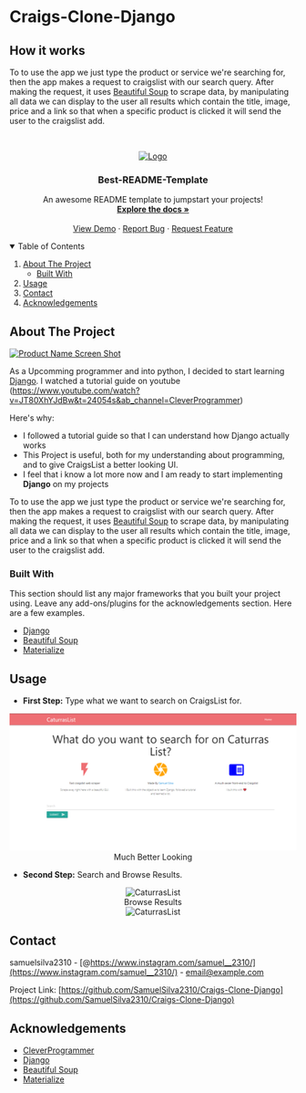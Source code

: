 # Craigs-Clone-Django

## How it works
To to use the app we just type the product or service we're searching for, then the app makes a request to craigslist with our search query.
After making the request, it uses [Beautiful Soup](https://www.crummy.com/software/BeautifulSoup/bs4/doc/) to scrape data, by manipulating all data we can display to the user all results which contain the title, image, price and a link so that when a specific product is clicked it will send the user to the craigslist add.




<!-- PROJECT SHIELDS -->
<!--

[![Contributors][contributors-shield]][contributors-url]
[![Forks][forks-shield]][forks-url]
[![Stargazers][stars-shield]][stars-url]
[![Issues][issues-shield]][issues-url]
[![MIT License][license-shield]][license-url]
[![LinkedIn][linkedin-shield]][linkedin-url]



<!-- PROJECT LOGO -->
<br />
<p align="center">
  <a href="https://github.com/othneildrew/Best-README-Template">
    <img src="images/logo.png" alt="Logo" width="80" height="80">
  </a>

  <h3 align="center">Best-README-Template</h3>

  <p align="center">
    An awesome README template to jumpstart your projects!
    <br />
    <a href="https://github.com/othneildrew/Best-README-Template"><strong>Explore the docs »</strong></a>
    <br />
    <br />
    <a href="https://github.com/othneildrew/Best-README-Template">View Demo</a>
    ·
    <a href="https://github.com/othneildrew/Best-README-Template/issues">Report Bug</a>
    ·
    <a href="https://github.com/othneildrew/Best-README-Template/issues">Request Feature</a>
  </p>
</p>



<!-- TABLE OF CONTENTS -->
<details open="open">
  <summary>Table of Contents</summary>
  <ol>
    <li>
      <a href="#about-the-project">About The Project</a>
      <ul>
        <li><a href="#built-with">Built With</a></li>
      </ul>
    </li>
    <li><a href="#usage">Usage</a></li>
    <li><a href="#contact">Contact</a></li>
    <li><a href="#acknowledgements">Acknowledgements</a></li>
  </ol>
</details>



<!-- ABOUT THE PROJECT -->
## About The Project

[![Product Name Screen Shot][product-screenshot]](https://example.com)

As a Upcomming programmer and into python, I decided to start learning [Django](https://www.djangoproject.com/). I watched a tutorial guide on youtube (https://www.youtube.com/watch?v=JT80XhYJdBw&t=24054s&ab_channel=CleverProgrammer)  


Here's why:
* I followed a tutorial guide so that I can understand how Django actually works 
* This Project is useful, both for my understanding about programming, and to give CraigsList a better looking UI.
* I feel that i know a lot more now and I am ready to start implementing **Django** on my projects 

To to use the app we just type the product or service we're searching for, then the app makes a request to craigslist with our search query.
After making the request, it uses [Beautiful Soup](https://www.crummy.com/software/BeautifulSoup/bs4/doc/) to scrape data, by manipulating all data we can display to the user all results which contain the title, image, price and a link so that when a specific product is clicked it will send the user to the craigslist add.

### Built With

This section should list any major frameworks that you built your project using. Leave any add-ons/plugins for the acknowledgements section. Here are a few examples.
* [Django](https://www.djangoproject.com/)
* [Beautiful Soup](https://www.crummy.com/software/BeautifulSoup/bs4/doc/)
* [Materialize](https://materializecss.com/getting-started.html)


<!-- USAGE EXAMPLES -->
## Usage

- **First Step:**  Type what we want to search on CraigsList for.
<p align="center">
  <img src="https://github.com/SamuelSilva2310/Craigs-Clone-Django/blob/main/readme_img/Menu.png" alt="CaturrasList"/><br/>
  Much Better Looking
</p>

- **Second Step:**  Search and Browse Results.
<p align="center">
  <img src="https://github.com/SamuelSilva2310/Craigs-Clone-Django/blob/main/readme_img/Captura%20de%20ecr%C3%A3%202021-03-30%20095708.png" alt="CaturrasList"/><br/>
  Browse Results<br/>
  <img src="https://github.com/SamuelSilva2310/Craigs-Clone-Django/blob/main/readme_img/Captura%20de%20ecr%C3%A3%202021-03-30%20095756.png" alt="CaturrasList"/><br/>
</p>

<!-- CONTACT -->
## Contact

samuelsilva2310 - [@https://www.instagram.com/samuel__2310/](https://www.instagram.com/samuel__2310/) - email@example.com

Project Link: [https://github.com/SamuelSilva2310/Craigs-Clone-Django](https://github.com/SamuelSilva2310/Craigs-Clone-Django)



<!-- ACKNOWLEDGEMENTS -->
## Acknowledgements
* [CleverProgrammer](https://www.youtube.com/channel/UCqrILQNl5Ed9Dz6CGMyvMTQ)
* [Django](https://www.djangoproject.com/)
* [Beautiful Soup](https://www.crummy.com/software/BeautifulSoup/bs4/doc/)
* [Materialize](https://materializecss.com/getting-started.html)





<!-- MARKDOWN LINKS & IMAGES -->
<!-- https://www.markdownguide.org/basic-syntax/#reference-style-links -->
[contributors-shield]: https://img.shields.io/github/contributors/othneildrew/Best-README-Template.svg?style=for-the-badge
[contributors-url]: https://github.com/othneildrew/Best-README-Template/graphs/contributors
[forks-shield]: https://img.shields.io/github/forks/othneildrew/Best-README-Template.svg?style=for-the-badge
[forks-url]: https://github.com/othneildrew/Best-README-Template/network/members
[stars-shield]: https://img.shields.io/github/stars/othneildrew/Best-README-Template.svg?style=for-the-badge
[stars-url]: https://github.com/othneildrew/Best-README-Template/stargazers
[issues-shield]: https://img.shields.io/github/issues/othneildrew/Best-README-Template.svg?style=for-the-badge
[issues-url]: https://github.com/othneildrew/Best-README-Template/issues
[license-shield]: https://img.shields.io/github/license/othneildrew/Best-README-Template.svg?style=for-the-badge
[license-url]: https://github.com/othneildrew/Best-README-Template/blob/master/LICENSE.txt
[linkedin-shield]: https://img.shields.io/badge/-LinkedIn-black.svg?style=for-the-badge&logo=linkedin&colorB=555
[linkedin-url]: https://linkedin.com/in/othneildrew
[product-screenshot]: images/screenshot.png
